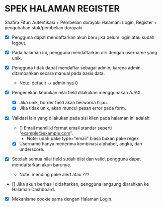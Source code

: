 # SPEK HALAMAN REGISTER 
Shafira
Fitur: Autentikasi + Pembelian dorayaki
Halaman: Login, Register  + pengubahan stok/pembelian dorayaki

- [x] Pengguna dapat mendaftarkan akun baru jika belum login atau sudah logout. 
- [x] Pada halaman ini, pengguna mendaftarkan diri dengan username yang unik. 
- [x] Pengguna tidak dapat mendaftar sebagai admin, karena admin ditambahkan secara manual pada basis data. 
    - Note: default -> admin nya 0

- [x] Pengecekan keunikan nilai field dilakukan menggunakan AJAX. 
    - [x] Jika unik, border field akan berwarna hijau. 
    - [x] Jika tidak unik, akan muncul pesan error pada form. 

- [x] Validasi lain yang dilakukan pada sisi klien pada halaman ini adalah:
    - [] Email memiliki format email standar seperti “example@example.com”.
        - Note: udah pake type="email" biasa bukan pake regex
    - [x] Username hanya menerima kombinasi alphabet, angka, dan underscore.
- [x] Setelah semua nilai field sudah diisi dan valid, pengguna dapat mendaftarkan akun barunya.
    - Note: mending pake alert atau ??? 
- [] Jika akun berhasil didaftarkan, pengguna langsung diarahkan ke Halaman Dashboard. 
- [x] Mekanisme cookie sama dengan Halaman Login.



